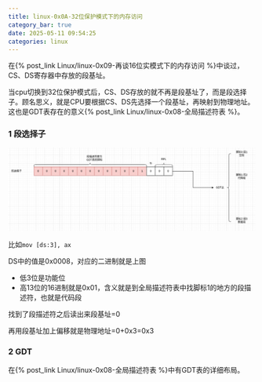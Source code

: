 ```yaml
---
title: linux-0x0A-32位保护模式下的内存访问
category_bar: true
date: 2025-05-11 09:54:25
categories: linux
---
```


在{% post_link Linux/linux-0x09-再谈16位实模式下的内存访问 %}中谈过，CS、DS寄存器中存放的段基址。

当cpu切换到32位保护模式后，CS、DS存放的就不再是段基址了，而是段选择子。顾名思义，就是CPU要根据CS、DS先选择一个段基址，再映射到物理地址。这也是GDT表存在的意义{% post_link Linux/linux-0x08-全局描述符表 %}。

### 1 段选择子

![](./linux-0x0A-32位保护模式下的内存访问/1747453519.png)

比如`mov [ds:3], ax`

DS中的值是0x0008，对应的二进制就是上图

- 低3位是功能位
- 高13位的16进制就是0x01，含义就是到全局描述符表中找脚标1的地方的段描述符，也就是代码段

找到了段描述符之后读出来段基址=0

再用段基址加上偏移就是物理地址=0+0x3=0x3

### 2 GDT

在{% post_link Linux/linux-0x08-全局描述符表 %}中有GDT表的详细布局。